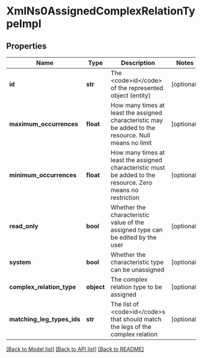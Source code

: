 # XmlNs0AssignedComplexRelationTypeImpl

## Properties
Name | Type | Description | Notes
------------ | ------------- | ------------- | -------------
**id** | **str** | The &lt;code&gt;id&lt;/code&gt; of the represented object (entity) | [optional] 
**maximum_occurrences** | **float** | How many times at least the assigned characteristic may be added to the resource. Null means no limit | [optional] 
**minimum_occurrences** | **float** | How many times at least the assigned characteristic must be added to the resource. Zero means no restriction | [optional] 
**read_only** | **bool** | Whether the characteristic value of the assigned type can be edited by the user | [optional] 
**system** | **bool** | Whether the characteristic type can be unassigned | [optional] 
**complex_relation_type** | **object** | The complex relation type to be assigned | [optional] 
**matching_leg_types_ids** | **str** | The list of &lt;code&gt;id&lt;/code&gt;s that should match the legs of the complex relation | [optional] 

[[Back to Model list]](../README.md#documentation-for-models) [[Back to API list]](../README.md#documentation-for-api-endpoints) [[Back to README]](../README.md)


